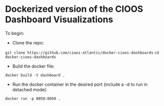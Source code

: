 # Dockerized version of the CIOOS Dashboard Visualizations

To begin:

- Clone the repo:

`git clone https://github.com/cioos-atlantic/docker-cioos-dashboards`
`cd docker-cioos-dashboards`

- Build the docker file:

`docker build -t dashboard .`

- Run the docker container in the desired port (include a -d to run in detached mode):

`docker run -p 8050:8050 .`